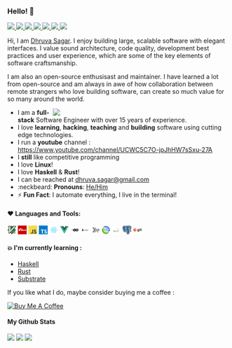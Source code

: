 ### Hello! :wave:

<a href="https://twitter.com/intent/follow?screen_name=dhruvasagar">
  <img src="https://cdn-icons-png.flaticon.com/512/733/733579.png" width="30">
</a>
<a href="https://www.linkedin.com/in/dhruvasagar">
  <img src="https://cdn-icons-png.flaticon.com/512/174/174857.png" width="30">
</a>
<a href="mailto:dhruva.sagar@gmail.com">
  <img src="https://cdn-icons-png.flaticon.com/512/732/732200.png" width="30">
</a>
<a href="https://www.facebook.com/dhruvasagar.ds">
  <img src="https://cdn-icons-png.flaticon.com/512/1384/1384053.png" width="30">
</a>
<a href="https://t.me/dhruvasagar">
  <img src="https://cdn-icons-png.flaticon.com/512/2111/2111646.png" width="30">
</a>
<a href="https://www.instagram.com/dhruva.sagar">
  <img src="https://cdn-icons-png.flaticon.com/512/174/174855.png" width="30">
</a>

<img src="http://visitor-badge.glitch.me/badge?page_id=dhruvasagar.dhruvasagar">

Hi, I am [Dhruva Sagar](https://dhruvasagar.dev). I enjoy building large,
scalable software with elegant interfaces. I value sound architecture, code
quality, development best practices and user experience, which are some of the
key elements of software craftsmanship.

I am also an open-source enthusisast and maintainer. I have learned a lot from
open-source and am always in awe of how collaboration between remote strangers
who love building software, can create so much value for so many around the
world.

<img align="right" src="/media/setup.jpg?raw=true" width="400" />

* I am a **full-stack** Software Engineer with over 15 years of experience.
* I love **learning**, **hacking**, **teaching** and **building** software
  using cutting edge technologies.
* I run a **youtube** channel :
  https://www.youtube.com/channel/UCWC5C7O-jpJhHW7sSxu-27A
* I **still** like competitive programming
* I love **Linux**!
* I love **Haskell** & **Rust**!
* I can be reached at [dhruva.sagar@gmail.com](mailto:dhruva.sagar@gmail.com)
* :neckbeard: **Pronouns**: [He/Him](https://pronouns.is/he)
* :zap: **Fun Fact**: I automate everything, I live in the terminal!

#### :heart: Languages and Tools:

<code><img height=20 src="https://raw.githubusercontent.com/github/explore/main/topics/vim/vim.png"></code>
<code><img height=20 src="https://raw.githubusercontent.com/github/explore/main/topics/rails/rails.png"></code>
<code><img height=20 src="https://raw.githubusercontent.com/github/explore/main/topics/javascript/javascript.png"></code>
<code><img height=20 src="https://raw.githubusercontent.com/github/explore/main/topics/typescript/typescript.png"></code>
<code><img height=20 src="https://raw.githubusercontent.com/github/explore/main/topics/react/react.png"></code>
<code><img height=20 src="https://raw.githubusercontent.com/github/explore/main/topics/vue/vue.png"></code>
<code><img height=20 src="https://raw.githubusercontent.com/github/explore/main/topics/go/go.png"></code>
<code><img height=20 src="https://raw.githubusercontent.com/github/explore/main/topics/elixir/elixir.png"></code>
<code><img height=20 src="https://raw.githubusercontent.com/github/explore/main/topics/haskell/haskell.png"></code>
<code><img height=20 src="https://raw.githubusercontent.com/github/explore/main/topics/clojure/clojure.png"></code>
<code><img height=20 src="https://raw.githubusercontent.com/github/explore/main/topics/mysql/mysql.png"></code>
<code><img height=20 src="https://raw.githubusercontent.com/github/explore/main/topics/postgresql/postgresql.png"></code>
<code><img height=20 src="https://raw.githubusercontent.com/github/explore/main/topics/git/git.png"></code>

#### :boom: I'm currently learning :

* [Haskell](https://www.haskell.org)
* [Rust](https://rust-lang.org)
* [Substrate](https://substrate.io)

If you like what I do, maybe consider buying me a coffee :

<a href="https://www.buymeacoffee.com/dhruvasagar" target="_blank"><img src="https://cdn.buymeacoffee.com/buttons/v2/default-red.png" alt="Buy Me A Coffee" width="150" ></a>

#### My Github Stats

<img src="https://github-profile-trophy.vercel.app/?username=dhruvasagar&theme=onedark&column=3">
<img src="https://github-readme-streak-stats.herokuapp.com/?user=dhruvasagar&theme=tokyonight&hide_border=true">
<img src="https://github-readme-stats.vercel.app/api/top-langs/?username=dhruvasagar&show_icons=true&hide_border=true&theme=tokyonight">
